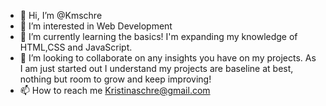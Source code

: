 - 👋 Hi, I’m @Kmschre
- 👀 I’m interested in Web Development
- 🌱 I’m currently learning the basics! I'm expanding my knowledge of HTML,CSS and JavaScript.
- 💞️ I’m looking to collaborate on any insights you have on my projects. As I am just started out I understand my projects are baseline at best, nothing but room to grow and keep improving! 
- 📫 How to reach me Kristinaschre@gmail.com

<!---
Kmschre/Kmschre is a ✨ special ✨ repository because its `README.md` (this file) appears on your GitHub profile.
You can click the Preview link to take a look at your changes.
--->
